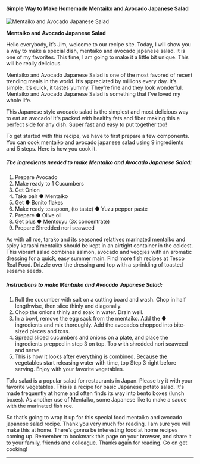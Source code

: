             

#### Simple Way to Make Homemade Mentaiko and Avocado Japanese Salad

![Mentaiko and Avocado Japanese Salad](https://img-global.cpcdn.com/recipes/5973193111109632/751x532cq70/mentaiko-and-avocado-japanese-salad-recipe-main-photo.jpg)

**Mentaiko and Avocado Japanese Salad**

Hello everybody, it’s Jim, welcome to our recipe site. Today, I will show you a way to make a special dish, mentaiko and avocado japanese salad. It is one of my favorites. This time, I am going to make it a little bit unique. This will be really delicious.

Mentaiko and Avocado Japanese Salad is one of the most favored of recent trending meals in the world. It’s appreciated by millions every day. It’s simple, it’s quick, it tastes yummy. They’re fine and they look wonderful. Mentaiko and Avocado Japanese Salad is something that I’ve loved my whole life.

This Japanese style avocado salad is the simplest and most delicious way to eat an avocado! It's packed with healthy fats and fiber making this a perfect side for any dish. Super fast and easy to put together too!

To get started with this recipe, we have to first prepare a few components. You can cook mentaiko and avocado japanese salad using 9 ingredients and 5 steps. Here is how you cook it.

##### The ingredients needed to make Mentaiko and Avocado Japanese Salad:

1.  Prepare Avocado
2.  Make ready to 1 Cucumbers
3.  Get Onion
4.  Take pair ● Mentaiko
5.  Get ● Bonito flakes
6.  Make ready teaspoon, (to taste) ● Yuzu pepper paste
7.  Prepare ● Olive oil
8.  Get plus ● Mentsuyu (3x concentrate)
9.  Prepare Shredded nori seaweed

As with all roe, tarako and its seasoned relatives marinated mentaiko and spicy karashi mentaiko should be kept in an airtight container in the coldest. This vibrant salad combines salmon, avocado and veggies with an aromatic dressing for a quick, easy summer main. Find more fish recipes at Tesco Real Food. Drizzle over the dressing and top with a sprinkling of toasted sesame seeds.

##### Instructions to make Mentaiko and Avocado Japanese Salad:

1.  Roll the cucumber with salt on a cutting board and wash. Chop in half lengthwise, then slice thinly and diagonally.
2.  Chop the onions thinly and soak in water. Drain well.
3.  In a bowl, remove the egg sack from the mentaiko. Add the ● ingredients and mix thoroughly. Add the avocados chopped into bite-sized pieces and toss.
4.  Spread sliced cucumbers and onions on a plate, and place the ingredients prepped in step 3 on top. Top with shredded nori seaweed and serve.
5.  This is how it looks after everything is combined. Because the vegetables start releasing water with time, top Step 3 right before serving. Enjoy with your favorite vegetables.

Tofu salad is a popular salad for restaurants in Japan. Please try it with your favorite vegetables. This is a recipe for basic Japanese potato salad. It's made frequently at home and often finds its way into bento boxes (lunch boxes). As another use of Mentaiko, some Japanese like to make a sauce with the marinated fish roe.

So that’s going to wrap it up for this special food mentaiko and avocado japanese salad recipe. Thank you very much for reading. I am sure you will make this at home. There’s gonna be interesting food at home recipes coming up. Remember to bookmark this page on your browser, and share it to your family, friends and colleague. Thanks again for reading. Go on get cooking!

* * *
